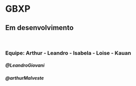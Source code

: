 # GBXP
## Em desenvolvimento 

<br>

### Equipe: Arthur - Leandro - Isabela - Loise  - Kauan

##### @LeandroGiovani
##### @arthurMalveste